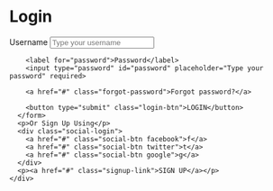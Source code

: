 <!DOCTYPE html>
<html lang="en">
<head>
  <meta charset="UTF-8">
  <meta name="viewport" content="width=device-width, initial-scale=1.0">
  <title>Login Page</title>
  <link rel="stylesheet" href="styles.css">
</head>
<body>
  <div class="login-container">
    <div class="login-form">
      <h1>Login</h1>
      <form action="#">
        <label for="username">Username</label>
        <input type="text" id="username" placeholder="Type your username" required>
        
        <label for="password">Password</label>
        <input type="password" id="password" placeholder="Type your password" required>
        
        <a href="#" class="forgot-password">Forgot password?</a>
        
        <button type="submit" class="login-btn">LOGIN</button>
      </form>
      <p>Or Sign Up Using</p>
      <div class="social-login">
        <a href="#" class="social-btn facebook">f</a>
        <a href="#" class="social-btn twitter">t</a>
        <a href="#" class="social-btn google">g</a>
      </div>
      <p><a href="#" class="signup-link">SIGN UP</a></p>
    </div>
  </div>
</body>
</html>
